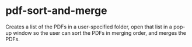 # pdf-sort-and-merge
Creates a list of the PDFs in a user-specified folder,  open that list in a pop-up window so the user can sort the PDFs in merging order, and merges the PDFs.
